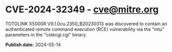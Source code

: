 # CVE-2024-32349 - cve@mitre.org

TOTOLINK X5000R V9.1.0cu.2350_B20230313 was discovered to contain an authenticated remote command execution (RCE) vulnerability via the "mtu" parameters in the "cstecgi.cgi" binary.

**Publish date:** 2024-05-14

